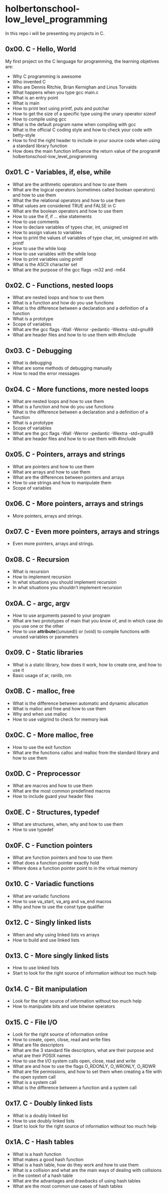 # holbertonschool-low_level_programming #

In this repo i will be presenting my projects in C.

## 0x00. C - Hello, World ##

My first project on the C lenguage for programming, the learning objetives are:
- Why C programming is awesome
- Who invented C
- Who are Dennis Ritchie, Brian Kernighan and Linus Torvalds
- What happens when you type gcc main.c
- What is an entry point
- What is main
- How to print text using printf, puts and putchar
- How to get the size of a specific type using the unary operator sizeof
- How to compile using gcc
- What is the default program name when compiling with gcc
- What is the official C coding style and how to check your code with betty-style
- How to find the right header to include in your source code when using a standard library function
- How does the main function influence the return value of the program# holbertonschool-low_level_programming

## 0x01. C - Variables, if, else, while ##

- What are the arithmetic operators and how to use them
- What are the logical operators (sometimes called boolean operators) and how to use them
- What the the relational operators and how to use them
- What values are considered TRUE and FALSE in C
- What are the boolean operators and how to use them
- How to use the if, if ... else statements
- How to use comments
- How to declare variables of types char, int, unsigned int
- How to assign values to variables
- How to print the values of variables of type char, int, unsigned int with printf
- How to use the while loop
- How to use variables with the while loop
- How to print variables using printf
- What is the ASCII character set
- What are the purpose of the gcc flags -m32 and -m64

## 0x02. C - Functions, nested loops ##

- What are nested loops and how to use them
- What is a function and how do you use functions
- What is the difference between a declaration and a definition of a function
- What is a prototype
- Scope of variables
- What are the gcc flags -Wall -Werror -pedantic -Wextra -std=gnu89
- What are header files and how to to use them with #include

## 0x03. C - Debugging ##

- What is debugging
- What are some methods of debugging manually
- How to read the error messages

## 0x04. C - More functions, more nested loops ##

- What are nested loops and how to use them
- What is a function and how do you use functions
- What is the difference between a declaration and a definition of a function
- What is a prototype
- Scope of variables
- What are the gcc flags -Wall -Werror -pedantic -Wextra -std=gnu89
- What are header files and how to to use them with #include

## 0x05. C - Pointers, arrays and strings ##

- What are pointers and how to use them
- What are arrays and how to use them
- What are the differences between pointers and arrays
- How to use strings and how to manipulate them
- Scope of variables

## 0x06. C - More pointers, arrays and strings ##

- More pointers, arrays and strings.

## 0x07. C - Even more pointers, arrays and strings ##

- Even more pointers, arrays and strings.

## 0x08. C - Recursion ##

- What is recursion
- How to implement recursion
- In what situations you should implement recursion
- In what situations you shouldn’t implement recursion

## 0x0A. C - argc, argv ##

- How to use arguments passed to your program
- What are two prototypes of main that you know of, and in which case do you use one or the other
- How to use __attribute__((unused)) or (void) to compile functions with unused variables or parameters

## 0x09. C - Static libraries ##

- What is a static library, how does it work, how to create one, and how to use it
- Basic usage of ar, ranlib, nm

## 0x0B. C - malloc, free ##

- What is the difference between automatic and dynamic allocation
- What is malloc and free and how to use them
- Why and when use malloc
- How to use valgrind to check for memory leak

## 0x0C. C - More malloc, free ##

- How to use the exit function
- What are the functions calloc and realloc from the standard library and how to use them

## 0x0D. C - Preprocessor ##

- What are macros and how to use them
- What are the most common predefined macros
- How to include guard your header files

## 0x0E. C - Structures, typedef ##

- What are structures, when, why and how to use them
- How to use typedef

## 0x0F. C - Function pointers ##

- What are function pointers and how to use them
- What does a function pointer exactly hold
- Where does a function pointer point to in the virtual memory

## 0x10. C - Variadic functions ##

- What are variadic functions
- How to use va_start, va_arg and va_end macros
- Why and how to use the const type qualifier

## 0x12. C - Singly linked lists ##

- When and why using linked lists vs arrays
- How to build and use linked lists

## 0x13. C - More singly linked lists ##

- How to use linked lists
- Start to look for the right source of information without too much help

## 0x14. C - Bit manipulation ##

- Look for the right source of information without too much help
- How to manipulate bits and use bitwise operators

## 0x15. C - File I/O ##

- Look for the right source of information online
- How to create, open, close, read and write files
- What are file descriptors
- What are the 3 standard file descriptors, what are their purpose and what are their POSIX names
- How to use the I/O system calls open, close, read and write
- What are and how to use the flags O_RDONLY, O_WRONLY, O_RDWR
- What are file permissions, and how to set them when creating a file with the open system call
- What is a system call
- What is the difference between a function and a system call

## 0x17. C - Doubly linked lists ##

- What is a doubly linked list
- How to use doubly linked lists
- Start to look for the right source of information without too much help

## 0x1A. C - Hash tables ##

- What is a hash function
- What makes a good hash function
- What is a hash table, how do they work and how to use them
- What is a collision and what are the main ways of dealing with collisions in the context of a hash table
- What are the advantages and drawbacks of using hash tables
- What are the most common use cases of hash tables